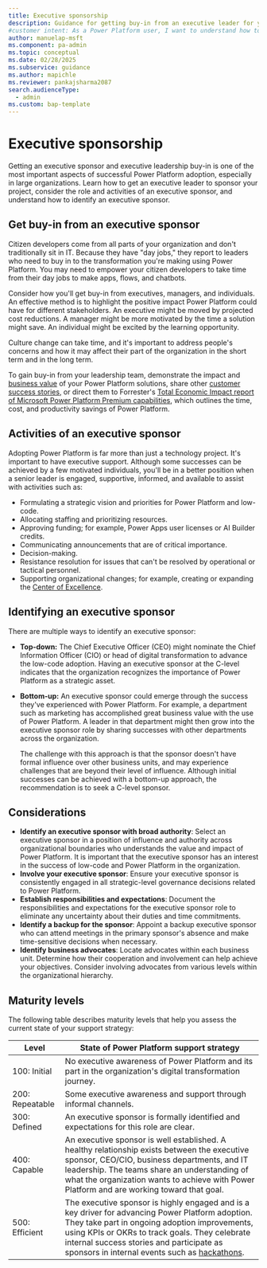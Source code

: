 ```yaml
---
title: Executive sponsorship
description: Guidance for getting buy-in from an executive leader for your Power Platform adoption journey, understanding their role and activities, and learning how to identify an executive sponsor.
#customer intent: As a Power Platform user, I want to understand how to get buy-in from an executive leader for Power Platform adoption so that I can ensure successful implementation.
author: manuelap-msft
ms.component: pa-admin
ms.topic: conceptual
ms.date: 02/28/2025
ms.subservice: guidance
ms.author: mapichle
ms.reviewer: pankajsharma2087
search.audienceType: 
  - admin
ms.custom: bap-template
---
```


# Executive sponsorship

Getting an executive sponsor and executive leadership buy-in is one of the most important aspects of successful Power Platform adoption, especially in large organizations. Learn how to get an executive leader to sponsor your project, consider the role and activities of an executive sponsor, and understand how to identify an executive sponsor.

## Get buy-in from an executive sponsor

Citizen developers come from all parts of your organization and don't traditionally sit in IT. Because they have "day jobs," they report to leaders who need to buy in to the transformation you're making using Power Platform. You may need to empower your citizen developers to take time from their day jobs to make apps, flows, and chatbots.

Consider how you'll get buy-in from executives, managers, and individuals. An effective method is to highlight the positive impact Power Platform could have for different stakeholders. An executive might be moved by projected cost reductions. A manager might be more motivated by the time a solution might save. An individual might be excited by the learning opportunity.

Culture change can take time, and it's important to address people's concerns and how it may affect their part of the organization in the short term and in the long term.

To gain buy-in from your leadership team, demonstrate the impact and [business value](business-value.md) of your Power Platform solutions, share other [customer success stories](https://aka.ms/powercatstories), or direct them to Forrester's [Total Economic Impact report of Microsoft Power Platform Premium capabilities](https://info.microsoft.com/ww-landing-forrester-tei-of-power-platform-premium-capabilities.html?lcid=en-us), which outlines the time, cost, and productivity savings of Power Platform.

## Activities of an executive sponsor

Adopting Power Platform is far more than just a technology project. It's important to have executive support. Although some successes can be achieved by a few motivated individuals, you'll be in a better position when a senior leader is engaged, supportive, informed, and available to assist with activities such as:

- Formulating a strategic vision and priorities for Power Platform and low-code.
- Allocating staffing and prioritizing resources.
- Approving funding; for example, Power Apps user licenses or AI Builder credits.
- Communicating announcements that are of critical importance.
- Decision-making.
- Resistance resolution for issues that can't be resolved by operational or tactical personnel.
- Supporting organizational changes; for example, creating or expanding the [Center of Excellence](coe.md).

## Identifying an executive sponsor

There are multiple ways to identify an executive sponsor:

- **Top-down:** The Chief Executive Officer (CEO) might nominate the Chief Information Officer (CIO) or head of digital transformation to advance the low-code adoption. Having an executive sponsor at the C-level indicates that the organization recognizes the importance of Power Platform as a strategic asset.

- **Bottom-up:** An executive sponsor could emerge through the success they've experienced with Power Platform. For example, a department such as marketing has accomplished great business value with the use of Power Platform. A leader in that department might then grow into the executive sponsor role by sharing successes with other departments across the organization.

    The challenge with this approach is that the sponsor doesn't have formal influence over other business units, and may experience challenges that are beyond their level of influence. Although initial successes can be achieved with a bottom-up approach, the recommendation is to seek a C-level sponsor.

## Considerations

- **Identify an executive sponsor with broad authority**: Select an executive sponsor in a position of influence and authority across organizational boundaries who understands the value and impact of Power Platform. It is important that the executive sponsor has an interest in the success of low-code and Power Platform in the organization.
- **Involve your executive sponsor**: Ensure your executive sponsor is consistently engaged in all strategic-level governance decisions related to Power Platform. 
- **Establish responsibilities and expectations**: Document the responsibilities and expectations for the executive sponsor role to eliminate any uncertainty about their duties and time commitments.
- **Identify a backup for the sponsor**: Appoint a backup executive sponsor who can attend meetings in the primary sponsor's absence and make time-sensitive decisions when necessary.
- **Identify business advocates**: Locate advocates within each business unit. Determine how their cooperation and involvement can help achieve your objectives. Consider involving advocates from various levels within the organizational hierarchy.

## Maturity levels

The following table describes maturity levels that help you assess the current state of your support strategy:

| Level | State of Power Platform support strategy |
| --- | --- |
| 100: Initial | No executive awareness of Power Platform and its part in the organization's digital transformation journey. |
| 200: Repeatable | Some executive awareness and support through informal channels. |
| 300: Defined | An executive sponsor is formally identified and expectations for this role are clear. |
| 400: Capable | An executive sponsor is well established. A healthy relationship exists between the executive sponsor, CEO/CIO, business departments, and IT leadership. The teams share an understanding of what the organization wants to achieve with Power Platform and are working toward that goal. |
| 500: Efficient | The executive sponsor is highly engaged and is a key driver for advancing Power Platform adoption. They take part in ongoing adoption improvements, using KPIs or OKRs to track goals. They celebrate internal success stories and participate as sponsors in internal events such as [hackathons](hackathons.md). |

